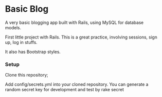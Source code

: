 # Basic Blog

A very basic blogging app built with Rails, using MySQL for database models.

First little project with Rails. This is a great practice, involving sessions, sign up, log in stuffs.

It also has Bootstrap styles.

### Setup

Clone this repository;

Add config/secrets.yml into your cloned repository. You can generate a random secret key for development and test by rake secret